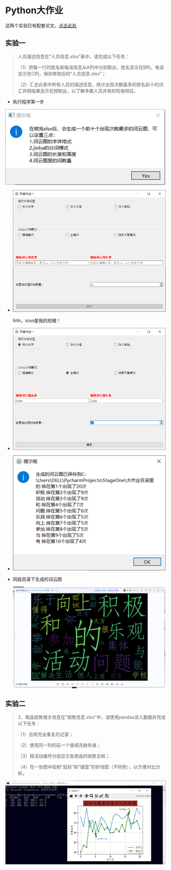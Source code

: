 # Python大作业

这两个实验已有配套论文，[点击此处](./souce/191091231罗伟力.doc)

## 实验一

> 人员描述信息在“人员信息.xlsx”表中，请完成以下任务：
>
> （1）把每一行的姓名和电话信息从A列中分别取出，姓名显示在B列，电话显示在C列，保存修改后的“人员信息.xlsx”；
>
> （2）汇总此表中所有人员的描述信息，统计出现次数最多的排名前十的词汇并把结果显示在控制台，以了解多数人员共有的性格特征。

- 执行程序第一步

![image-20220530195045856](.\pictures\image-20220530195045856.png)

- ![image-20220530195249579](.\pictures\image-20220530195249579.png)

  hhh，icon是我的校徽！

- ![image-20220530195339888](.\pictures\image-20220530195339888.png)

- ![image-20220530195402051](.\pictures\image-20220530195402051.png)

- 同级目录下生成的词云图

  ![image-20220530195446430](.\pictures\image-20220530195446430.png)



## 实验二

> 2、商品销售相关信息在“销售信息.xlsx”中，请使用pandas读入数据并完成以下任务：
>
> （1）去除完全重复的记录；
>
> （2）使用同一列的前一个值填充缺失值；
>
> （3）按活动编号分组显示各商品的销售总和；
>
> （4）在一张图中绘制“鼠标”和“键盘”的折线图（不同色），以方便对比分析。

![image-20220530195547345](.\pictures\image-20220530195547345.png)
